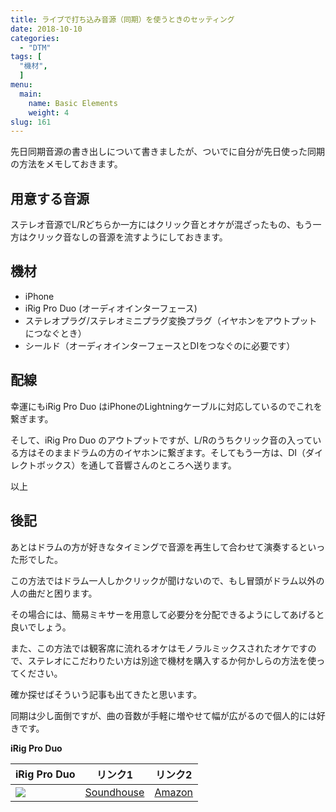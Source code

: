 ```yaml
---
title: ライブで打ち込み音源（同期）を使うときのセッティング
date: 2018-10-10
categories:
  - "DTM"
tags: [
  "機材",
  ]
menu:
  main:
    name: Basic Elements
    weight: 4
slug: 161
---
```



先日同期音源の書き出しについて書きましたが、ついでに自分が先日使った同期の方法をメモしておきます。

## 用意する音源

ステレオ音源でL/Rどちらか一方にはクリック音とオケが混ざったもの、もう一方はクリック音なしの音源を流すようにしておきます。

## 機材

-   iPhone
-   iRig Pro Duo (オーディオインターフェース)
-   ステレオプラグ/ステレオミニプラグ変換プラグ（イヤホンをアウトプットにつなぐとき）
-   シールド（オーディオインターフェースとDIをつなぐのに必要です）

## 配線

幸運にもiRig Pro Duo はiPhoneのLightningケーブルに対応しているのでこれを繋ぎます。

そして、iRig Pro Duo のアウトプットですが、L/Rのうちクリック音の入っている方はそのままドラムの方のイヤホンに繋ぎます。そしてもう一方は、DI（ダイレクトボックス）を通して音響さんのところへ送ります。

以上

## 後記

あとはドラムの方が好きなタイミングで音源を再生して合わせて演奏するといった形でした。

この方法ではドラム一人しかクリックが聞けないので、もし冒頭がドラム以外の人の曲だと困ります。

その場合には、簡易ミキサーを用意して必要分を分配できるようにしてあげると良いでしょう。

また、この方法では観客席に流れるオケはモノラルミックスされたオケですので、ステレオにこだわりたい方は別途で機材を購入するか何かしらの方法を使ってください。

確か探せばそういう記事も出てきたと思います。

同期は少し面倒ですが、曲の音数が手軽に増やせて幅が広がるので個人的には好きです。

**iRig Pro Duo**

| iRig Pro Duo | リンク1 | リンク2 |
| --- | --- | --- |
| ![](https://www.soundhouse.co.jp/images/shop/prod_img/i/im_irigproduoa_2.jpg) | [Soundhouse](https://h.accesstrade.net/sp/cc?rk=01001xqc00imz8&url=https%3A%2F%2Fwww.soundhouse.co.jp%2Fproducts%2Fdetail%2Fitem%2F209309%2F) | [Amazon](https://amzn.to/2A0dntt) |

<br>

　　
